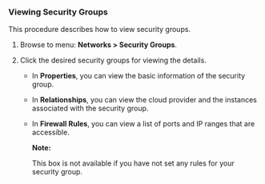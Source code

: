 ### Viewing Security Groups

This procedure describes how to view security groups.

1.  Browse to menu: **Networks > Security Groups**.

2.  Click the desired security groups for viewing the details.

      - In **Properties**, you can view the basic information of the security group.

      - In **Relationships**, you can view the cloud provider and the instances associated with the security group.

      - In **Firewall Rules**, you can view a list of ports and IP ranges that are accessible.

        **Note:**

        This box is not available if you have not set any rules for your security group.
